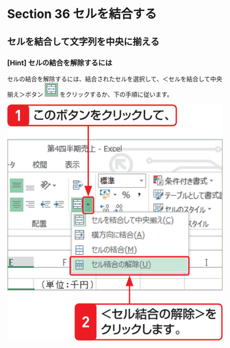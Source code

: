 # Section 36 セルを結合する

## セルを結合して文字列を中央に揃える

### [Hint] セルの結合を解除するには

セルの結合を解除するには、結合されたセルを選択して、＜セルを結合して中央揃え＞ボタン ![](icon_center.png) をクリックするか、下の手順に従います。

![hint](004.png)
